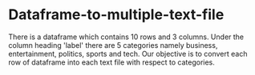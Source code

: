 # Dataframe-to-multiple-text-file
There is a dataframe which contains 10 rows and 3 columns. Under the column heading 'label' there are 5 categories namely business, entertainment, politics, sports and tech.
Our objective is to convert each row of dataframe into each text file with respect to categories.
